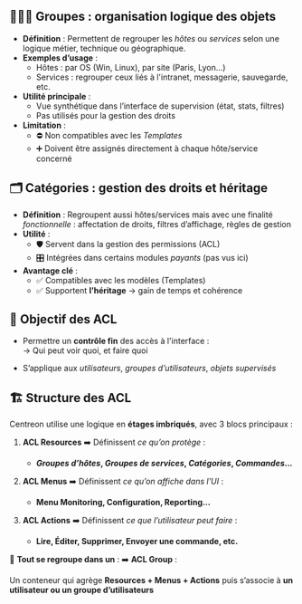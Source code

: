 ## **🧑‍🤝‍🧑 Groupes : organisation logique des objets**

- **Définition** : Permettent de regrouper les *hôtes* ou *services* selon une logique métier, technique ou géographique.
- **Exemples d’usage** :
  - Hôtes : par OS (Win, Linux), par site (Paris, Lyon...)
  - Services : regrouper ceux liés à l'intranet, messagerie, sauvegarde, etc.
- **Utilité principale** :
  - Vue synthétique dans l’interface de supervision (état, stats, filtres)
  - Pas utilisés pour la gestion des droits
- **Limitation** :
  - ⛔️ Non compatibles avec les *Templates*
  - ➕ Doivent être assignés directement à chaque hôte/service concerné



## **🗂️ Catégories : gestion des droits et héritage**

- **Définition** : Regroupent aussi hôtes/services mais avec une finalité *fonctionnelle* : affectation de droits, filtres d’affichage, règles de gestion
- **Utilité** :
  - 🛡️ Servent dans la gestion des permissions (ACL)
  - 🎛️ Intégrées dans certains modules *payants* (pas vus ici)
- **Avantage clé** :
  - ✅ Compatibles avec les modèles (Templates)
  - ✅ Supportent **l’héritage** → gain de temps et cohérence



## **🔐 Objectif des ACL**

- Permettre un **contrôle fin** des accès à l'interface :  
  → Qui peut voir quoi, et faire quoi

- S’applique aux *utilisateurs*, *groupes d’utilisateurs*, *objets supervisés*

## **🏗️ Structure des ACL**

Centreon utilise une logique en **étages imbriqués**, avec 3 blocs principaux :

1.  **ACL Resources** ➡️ Définissent *ce qu’on protège* :

    - ***Groupes d’hôtes*, *Groupes de services*, *Catégories*, *Commandes*...**

2.  **ACL Menus** ➡️ Définissent *ce qu’on affiche dans l’UI* :

    - **Menu Monitoring, Configuration, Reporting…**

3.  **ACL Actions** ➡️ Définissent *ce que l’utilisateur peut faire* :

    - **Lire, Éditer, Supprimer, Envoyer une commande, etc.**

🧠 **Tout se regroupe dans un** : ➡️ **ACL Group** :

Un conteneur qui agrège **Resources + Menus + Actions** puis s’associe à **un utilisateur ou un groupe d’utilisateurs**

